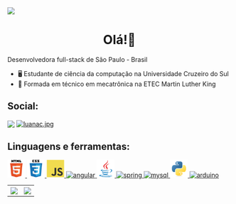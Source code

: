 <img width="600px" align="left" src="https://github.com/LuanaCosta1/LuanaCosta1/blob/main/assets/bannerGH.png" />  
<br>

<h1 align='center'>Olá!👋</h1> 
Desenvolvedora full-stack de São Paulo - Brasil

- 🖥️ Estudante de ciência da computação na Universidade Cruzeiro do Sul 
- 🤖 Formada em técnico em mecatrônica na ETEC Martin Luther King

## Social:
<p align="left">
<a href="https://linkedin.com/in/luana-costa-47b0061b0" target="blank">
<img align="center" src="https://img.shields.io/badge/LinkedIn-0077B5?style=for-the-badge&logo=linkedin&logoColor=white" /></a>
<a href="https://instagram.com/luanac.jpg" target="blank">
<img align="center" src="https://img.shields.io/badge/Instagram-E4405F?style=for-the-badge&logo=instagram&logoColor=white" alt="luanac.jpg" /></a>
</p>

## Linguagens e ferramentas:
<p align="left"> 
<a href="https://www.w3.org/html/" target="_blank"> <img src="https://raw.githubusercontent.com/devicons/devicon/master/icons/html5/html5-original-wordmark.svg" alt="html5" width="40" height="40"/> </a> 
<a href="https://www.w3schools.com/css/" target="_blank"> <img src="https://raw.githubusercontent.com/devicons/devicon/master/icons/css3/css3-original-wordmark.svg" alt="css3" width="40" height="40"/> </a> 
<a href="https://developer.mozilla.org/en-US/docs/Web/JavaScript" target="_blank"> <img src="https://raw.githubusercontent.com/devicons/devicon/master/icons/javascript/javascript-original.svg" alt="javascript" width="40" height="40"/> </a> 
<a href="https://angular.io/docs" target="_blank"> <img src="https://cdn.jsdelivr.net/gh/devicons/devicon/icons/angularjs/angularjs-original.svg" alt="angular" width="40" height="40"/> </a> 
<a href="https://www.java.com" target="_blank"> <img src="https://raw.githubusercontent.com/devicons/devicon/master/icons/java/java-original.svg" alt="java" width="40" height="40"/> </a> 
<a href="https://spring.io/projects/spring-boot" target="_blank"> <img src="https://cdn.jsdelivr.net/gh/devicons/devicon/icons/spring/spring-original.svg" alt="spring" width="40" height="40"/> </a> 
<a href="https://www.mysql.com" target="_blank"> <img src="https://cdn.jsdelivr.net/gh/devicons/devicon/icons/mysql/mysql-original.svg" alt="mysql" width="40" height="40"/> </a>
<a href="https://www.python.org" target="_blank"> <img src="https://raw.githubusercontent.com/devicons/devicon/master/icons/python/python-original.svg" alt="python" width="40" height="40"/> </a>
<a href="https://www.arduino.cc/" target="_blank"> <img src="https://cdn.jsdelivr.net/gh/devicons/devicon/icons/arduino/arduino-original.svg" alt="arduino" width="40" height="40"/> </a> 
 </p>

<table>
    <tr display='none'>
        <td display='none'><img align="center" src="https://github-readme-stats.vercel.app/api?username=LuanaCosta1&theme=swift"/></td>
        <td display='none'><img align="center" src="https://github-readme-stats.vercel.app/api/top-langs/?username=LuanaCosta1&hide=html&layout=compact&theme=swift" /></td>
    </tr>   
</table>

